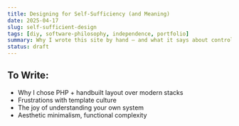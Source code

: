 ```yaml
---
title: Designing for Self-Sufficiency (and Meaning)
date: 2025-04-17
slug: self-sufficient-design
tags: [diy, software-philosophy, independence, portfolio]
summary: Why I wrote this site by hand — and what it says about control, clarity, and resistance.
status: draft
---
```


## To Write:
- Why I chose PHP + handbuilt layout over modern stacks
- Frustrations with template culture
- The joy of understanding your own system
- Aesthetic minimalism, functional complexity
